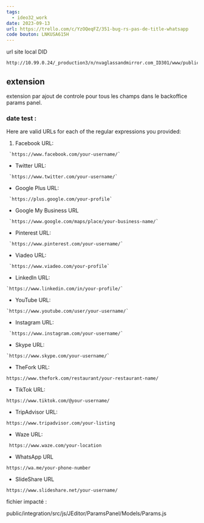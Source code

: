 ```yaml
---
tags:
  - ideo32_work
date: 2023-09-13
url: https://trello.com/c/YzOQeqFZ/351-bug-rs-pas-de-title-whatsapp
code bouton: LNKUSA615H
---
```

url site local DID 
```
http://10.99.0.24/_production3/n/nvaglassandmirror.com_ID301/www/public/admin/#params
```

## extension 
extension par ajout de controle pour tous les champs dans le backoffice params panel. 

### date test  : 

Here are valid URLs for each of the regular expressions you provided:

1. Facebook URL:
```
 `https://www.facebook.com/your-username/`
```
- Twitter URL:  
```
 `https://www.twitter.com/your-username/`
 ```
- Google Plus URL:
```
 `https://plus.google.com/your-profile`
 ```
- Google My Business URL
```
 `https://www.google.com/maps/place/your-business-name/`
```
- Pinterest URL:
```
 `https://www.pinterest.com/your-username/`
 ```
- Viadeo URL:
```
 `https://www.viadeo.com/your-profile`
 ```
- LinkedIn URL:
 ```
 `https://www.linkedin.com/in/your-profile/`
 ```
- YouTube URL:
 ```
 `https://www.youtube.com/user/your-username/`
 ```
- Instagram URL:
```
 `https://www.instagram.com/your-username/`
 ```
- Skype URL:
```
`https://www.skype.com/your-username/`
```
- TheFork URL: 
```
https://www.thefork.com/restaurant/your-restaurant-name/
```
- TikTok URL:
```
https://www.tiktok.com/@your-username/
```
- TripAdvisor URL:
```
https://www.tripadvisor.com/your-listing
```
- Waze URL:
```
 https://www.waze.com/your-location
 ```
- WhatsApp URL
```
https://wa.me/your-phone-number
```
- SlideShare URL
```
https://www.slideshare.net/your-username/
```


fichier impacté  : 

public/integration/src/js/JEditor/ParamsPanel/Models/Params.js